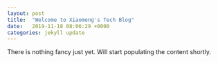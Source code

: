 ```yaml
---
layout: post
title:  "Welcome to Xiaomeng's Tech Blog"
date:   2019-11-18 08:06:29 +0000
categories: jekyll update
---
```


There is nothing fancy just yet. Will start populating the content shortly.
